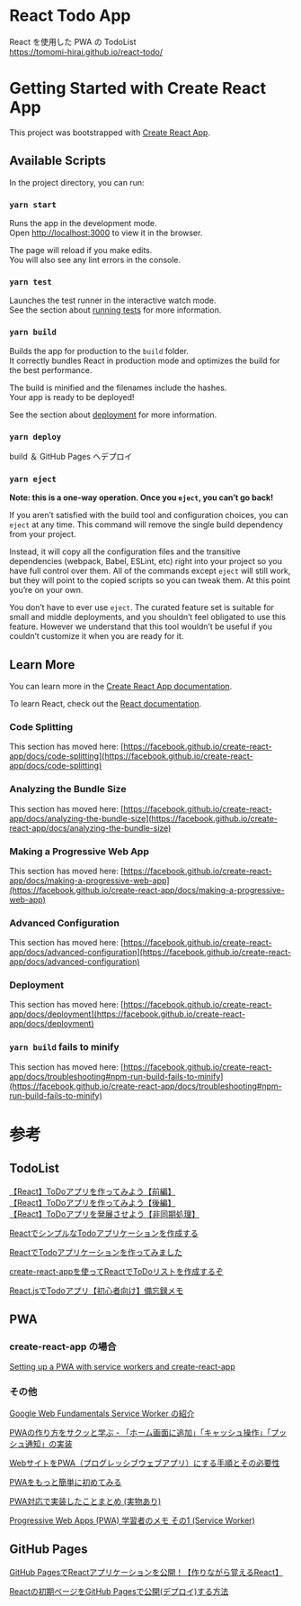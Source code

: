 # React Todo App

React を使用した PWA の TodoList  
https://tomomi-hirai.github.io/react-todo/

# Getting Started with Create React App

This project was bootstrapped with [Create React App](https://github.com/facebook/create-react-app).

## Available Scripts

In the project directory, you can run:

### `yarn start`

Runs the app in the development mode.\
Open [http://localhost:3000](http://localhost:3000) to view it in the browser.

The page will reload if you make edits.\
You will also see any lint errors in the console.

### `yarn test`

Launches the test runner in the interactive watch mode.\
See the section about [running tests](https://facebook.github.io/create-react-app/docs/running-tests) for more information.

### `yarn build`

Builds the app for production to the `build` folder.\
It correctly bundles React in production mode and optimizes the build for the best performance.

The build is minified and the filenames include the hashes.\
Your app is ready to be deployed!

See the section about [deployment](https://facebook.github.io/create-react-app/docs/deployment) for more information.

### `yarn deploy`
build ＆ GitHub Pages へデプロイ

### `yarn eject`

**Note: this is a one-way operation. Once you `eject`, you can’t go back!**

If you aren’t satisfied with the build tool and configuration choices, you can `eject` at any time. This command will remove the single build dependency from your project.

Instead, it will copy all the configuration files and the transitive dependencies (webpack, Babel, ESLint, etc) right into your project so you have full control over them. All of the commands except `eject` will still work, but they will point to the copied scripts so you can tweak them. At this point you’re on your own.

You don’t have to ever use `eject`. The curated feature set is suitable for small and middle deployments, and you shouldn’t feel obligated to use this feature. However we understand that this tool wouldn’t be useful if you couldn’t customize it when you are ready for it.

## Learn More

You can learn more in the [Create React App documentation](https://facebook.github.io/create-react-app/docs/getting-started).

To learn React, check out the [React documentation](https://reactjs.org/).

### Code Splitting

This section has moved here: [https://facebook.github.io/create-react-app/docs/code-splitting](https://facebook.github.io/create-react-app/docs/code-splitting)

### Analyzing the Bundle Size

This section has moved here: [https://facebook.github.io/create-react-app/docs/analyzing-the-bundle-size](https://facebook.github.io/create-react-app/docs/analyzing-the-bundle-size)

### Making a Progressive Web App

This section has moved here: [https://facebook.github.io/create-react-app/docs/making-a-progressive-web-app](https://facebook.github.io/create-react-app/docs/making-a-progressive-web-app)

### Advanced Configuration

This section has moved here: [https://facebook.github.io/create-react-app/docs/advanced-configuration](https://facebook.github.io/create-react-app/docs/advanced-configuration)

### Deployment

This section has moved here: [https://facebook.github.io/create-react-app/docs/deployment](https://facebook.github.io/create-react-app/docs/deployment)

### `yarn build` fails to minify

This section has moved here: [https://facebook.github.io/create-react-app/docs/troubleshooting#npm-run-build-fails-to-minify](https://facebook.github.io/create-react-app/docs/troubleshooting#npm-run-build-fails-to-minify)

# 参考

## TodoList
[【React】ToDoアプリを作ってみよう【前編】](https://qiita.com/mikan3rd/items/20152cdd63a708264a9e#star-%E5%8F%82%E8%80%83)  
[【React】ToDoアプリを作ってみよう【後編】](https://qiita.com/mikan3rd/items/0a1be8fa9f349735cf4a#pencil-todo%E3%81%AE%E5%AE%8C%E4%BA%86%E6%9C%AA%E5%AE%8C%E4%BA%86%E3%81%AE%E5%88%87%E3%82%8A%E6%9B%BF%E3%81%88%E5%AE%9F%E8%A3%85)  
[【React】ToDoアプリを発展させよう【非同期処理】](https://qiita.com/mikan3rd/items/41e4a94a50fa6676542a)

[ReactでシンプルなTodoアプリケーションを作成する](https://qiita.com/sayama0402/items/6364cef848e2c2d1cf7d#9-%E5%AE%8C%E6%88%90%E5%BD%A2)

[ReactでTodoアプリケーションを作ってみました](https://mmtomitomimm.blogspot.com/2019/06/reacttodo.html)

[create-react-appを使ってReactでToDoリストを作成するぞ](https://qiita.com/rioc/items/8723c236e10d989e827d)

[React.jsでTodoアプリ【初心者向け】備忘録メモ](https://taroken.org/react-todo-app-for-beginners/)

## PWA
### create-react-app の場合
[Setting up a PWA with service workers and create-react-app](https://blog.logrocket.com/setting-up-a-pwa-with-service-workers-and-create-react-app/)

### その他
[Google Web Fundamentals Service Worker の紹介](https://developers.google.com/web/fundamentals/primers/service-workers/?hl=ja)

[PWAの作り方をサクッと学ぶ - 「ホーム画面に追加」「キャッシュ操作」「プッシュ通知」の実装](https://eh-career.com/engineerhub/entry/2019/10/24/103000)

[WebサイトをPWA（プログレッシブウェブアプリ）にする手順とその必要性](https://coliss.com/articles/build-websites/operation/work/turn-your-website-into-a-pwa.html)

[PWAをもっと簡単に初めてみる](https://qiita.com/poster-keisuke/items/6651140fa20c7aa18474)

[PWA対応で実装したことまとめ (実物あり)](https://qiita.com/chikara_funabashi/items/7e456100e1ceb1bf3f20)

[Progressive Web Apps (PWA) 学習者のメモ その1 (Service Worker)](https://qiita.com/TakeshiNickOsanai/items/8d012a128827c9db980d)

## GitHub Pages 
[GitHub PagesでReactアプリケーションを公開！【作りながら覚えるReact】](https://bagelee.com/programming/react/react-smart-speaker-8/)

[Reactの初期ページをGitHub Pagesで公開(デプロイ)する方法](https://btj0.com/blog/react/github-pages/)